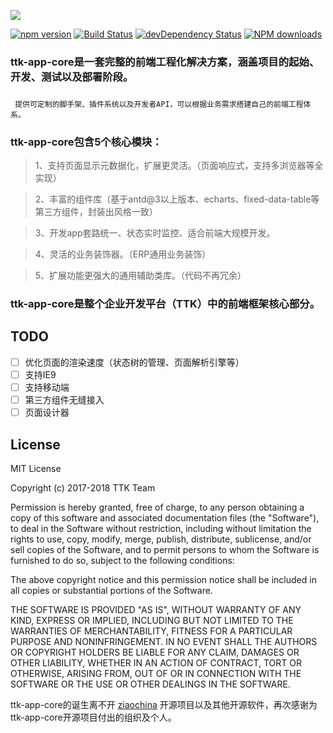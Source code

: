 

  ![](https://thethreekingdoms.github.io/docs/assets/ttk-client.png)



[![npm version](https://img.shields.io/npm/v/ttk-app-core.svg)](https://www.npmjs.com/package/ttk-app-core)
[![Build Status](https://img.shields.io/travis/thethreekingdoms/ttk-app-core/master.svg)](https://travis-ci.org/thethreekingdoms/ttk-app-core)
[![devDependency Status](https://img.shields.io/david/dev/thethreekingdoms/ttk-app-core.svg)](https://david-dm.org/thethreekingdoms/ttk-app-core#info=devDependencies)
[![NPM downloads](http://img.shields.io/npm/dm/ttk-app-core.svg?style=flat)](https://npmjs.org/package/ttk-app-core)

 

  ### ttk-app-core是一套完整的前端工程化解决方案，涵盖项目的起始、开发、测试以及部署阶段。
  ### 
  ``` 提供可定制的脚手架、插件系统以及开发者API，可以根据业务需求搭建自己的前端工程体系。```
  

  ### ttk-app-core包含5个核心模块：   ###

 > 1、支持页面显示元数据化，扩展更灵活。（页面响应式，支持多浏览器等全实现）
 
> 2、丰富的组件库（基于antd@3以上版本、echarts、fixed-data-table等第三方组件，封装出风格一致）

>  3、开发app套路统一、状态实时监控、适合前端大规模开发。

> 4、灵活的业务装饰器。（ERP通用业务装饰）

> 5、扩展功能更强大的通用辅助类库。（代码不再冗余）

  ### ttk-app-core是整个企业开发平台（TTK）中的前端框架核心部分。  ###

## TODO

- [ ] 优化页面的渲染速度（状态树的管理、页面解析引擎等）
- [ ] 支持IE9
- [ ] 支持移动端
- [ ] 第三方组件无缝接入
- [ ] 页面设计器

## License

MIT License

Copyright (c) 2017-2018 TTK Team

Permission is hereby granted, free of charge, to any person obtaining a copy
of this software and associated documentation files (the "Software"), to deal
in the Software without restriction, including without limitation the rights
to use, copy, modify, merge, publish, distribute, sublicense, and/or sell
copies of the Software, and to permit persons to whom the Software is
furnished to do so, subject to the following conditions:

The above copyright notice and this permission notice shall be included in all
copies or substantial portions of the Software.

THE SOFTWARE IS PROVIDED "AS IS", WITHOUT WARRANTY OF ANY KIND, EXPRESS OR
IMPLIED, INCLUDING BUT NOT LIMITED TO THE WARRANTIES OF MERCHANTABILITY,
FITNESS FOR A PARTICULAR PURPOSE AND NONINFRINGEMENT. IN NO EVENT SHALL THE
AUTHORS OR COPYRIGHT HOLDERS BE LIABLE FOR ANY CLAIM, DAMAGES OR OTHER
LIABILITY, WHETHER IN AN ACTION OF CONTRACT, TORT OR OTHERWISE, ARISING FROM,
OUT OF OR IN CONNECTION WITH THE SOFTWARE OR THE USE OR OTHER DEALINGS IN THE
SOFTWARE.

  ttk-app-core的诞生离不开 [ziaochina](https://github.com/ziaochina/) 开源项目以及其他开源软件，再次感谢为ttk-app-core开源项目付出的组织及个人。
 


